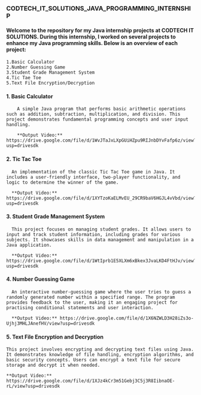 <h3>CODTECH_IT_SOLUTIONS_JAVA_PROGRAMMING_INTERNSHIP</h3>

   <h4>Welcome to the repository for my Java internship projects at CODTECH IT SOLUTIONS. During this internship, I worked on several projects to enhance my Java programming skills. Below is an overview of each project:</h4>
  
  
    1.Basic Calculator
    2.Number Guessing Game
    3.Student Grade Management System
    4.Tic Tae Toe
    5.Text File Encryption/Decryption
  

  <h4>1. Basic Calculator</h4>

        A simple Java program that performs basic arithmetic operations such as addition, subtraction, multiplication, and division. This project demonstrates fundamental programming concepts and user input handling.

        **Output Video:** https://drive.google.com/file/d/1WvJTaJxLXpGUiHZpu9RIJnbDYvFafp6z/view?usp=drivesdk


  <h4>2. Tic Tac Toe</h4>

      An implementation of the classic Tic Tac Toe game in Java. It includes a user-friendly interface, two-player functionality, and logic to determine the winner of the game.

      **Output Video:** https://drive.google.com/file/d/1XYTzoKaELMvEU_29CR9baV6HGJL4vVbd/view?usp=drivesdk
      
  <h4>3. Student Grade Management System</h4>

      This project focuses on managing student grades. It allows users to input and track student information, including grades for various subjects. It showcases skills in data management and manipulation in a Java application.

      **Output Video:** https://drive.google.com/file/d/1WtIprb1E5XLXm6xBkex3JvaLKD4FtHJv/view?usp=drivesdk

 <h4>4. Number Guessing Game</h4>

      An interactive number-guessing game where the user tries to guess a randomly generated number within a specified range. The program provides feedback to the user, making it an engaging project for practising conditional statements and user interaction.

      **Output Video:** https://drive.google.com/file/d/1X6NZWLD3H28iZs3o-Ujhj3MHLJAnefHV/view?usp=drivesdk

 <h4>5. Text File Encryption and Decryption</h4>

    This project involves encrypting and decrypting text files using Java. It demonstrates knowledge of file handling, encryption algorithms, and basic security concepts. Users can encrypt a text file for secure storage and decrypt it when needed.

    **Output Video:** https://drive.google.com/file/d/1XJz4kCr3m51Gebj3C5j3R8IibnaOE-rL/view?usp=drivesdk

        



